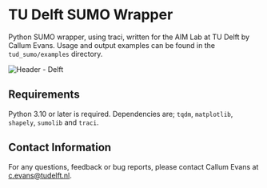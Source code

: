 # TU Delft SUMO Wrapper

Python SUMO wrapper, using traci, written for the AIM Lab at TU Delft by Callum Evans. Usage and output examples can be found in the `tud_sumo/examples` directory.

![Header - Delft](https://i.imgur.com/dYrHOPY.png)

## Requirements 

Python 3.10 or later is required. Dependencies are; `tqdm`, `matplotlib`, `shapely`, `sumolib` and `traci`.

## Contact Information

For any questions, feedback or bug reports, please contact Callum Evans at [c.evans@tudelft.nl](mailto:c.evans@tudelft.nl).